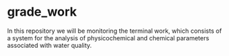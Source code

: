 # grade_work
In this repository we will be monitoring the terminal work, which consists of a system for the analysis of physicochemical and chemical parameters associated with water quality.
